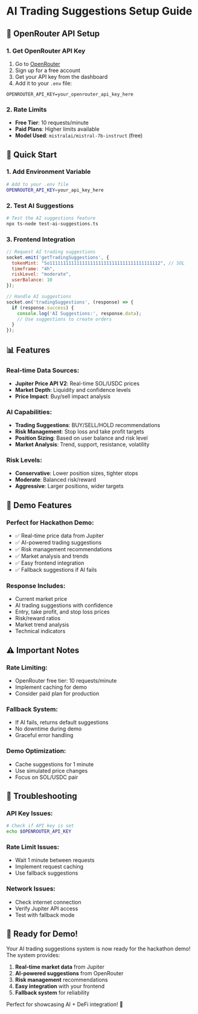 # AI Trading Suggestions Setup Guide

## 🤖 **OpenRouter API Setup**

### **1. Get OpenRouter API Key**
1. Go to [OpenRouter](https://openrouter.ai/)
2. Sign up for a free account
3. Get your API key from the dashboard
4. Add it to your `.env` file:

```env
OPENROUTER_API_KEY=your_openrouter_api_key_here
```

### **2. Rate Limits**
- **Free Tier**: 10 requests/minute
- **Paid Plans**: Higher limits available
- **Model Used**: `mistralai/mistral-7b-instruct` (free)

## 🚀 **Quick Start**

### **1. Add Environment Variable**
```bash
# Add to your .env file
OPENROUTER_API_KEY=your_api_key_here
```

### **2. Test AI Suggestions**
```bash
# Test the AI suggestions feature
npx ts-node test-ai-suggestions.ts
```

### **3. Frontend Integration**
```javascript
// Request AI trading suggestions
socket.emit('getTradingSuggestions', {
  tokenMint: "So11111111111111111111111111111111111111112", // SOL
  timeframe: "4h",
  riskLevel: "moderate",
  userBalance: 10
});

// Handle AI suggestions
socket.on('tradingSuggestions', (response) => {
  if (response.success) {
    console.log('AI Suggestions:', response.data);
    // Use suggestions to create orders
  }
});
```

## 📊 **Features**

### **Real-time Data Sources:**
- **Jupiter Price API V2**: Real-time SOL/USDC prices
- **Market Depth**: Liquidity and confidence levels
- **Price Impact**: Buy/sell impact analysis

### **AI Capabilities:**
- **Trading Suggestions**: BUY/SELL/HOLD recommendations
- **Risk Management**: Stop loss and take profit targets
- **Position Sizing**: Based on user balance and risk level
- **Market Analysis**: Trend, support, resistance, volatility

### **Risk Levels:**
- **Conservative**: Lower position sizes, tighter stops
- **Moderate**: Balanced risk/reward
- **Aggressive**: Larger positions, wider targets

## 🎯 **Demo Features**

### **Perfect for Hackathon Demo:**
- ✅ Real-time price data from Jupiter
- ✅ AI-powered trading suggestions
- ✅ Risk management recommendations
- ✅ Market analysis and trends
- ✅ Easy frontend integration
- ✅ Fallback suggestions if AI fails

### **Response Includes:**
- Current market price
- AI trading suggestions with confidence
- Entry, take profit, and stop loss prices
- Risk/reward ratios
- Market trend analysis
- Technical indicators

## ⚠️ **Important Notes**

### **Rate Limiting:**
- OpenRouter free tier: 10 requests/minute
- Implement caching for demo
- Consider paid plan for production

### **Fallback System:**
- If AI fails, returns default suggestions
- No downtime during demo
- Graceful error handling

### **Demo Optimization:**
- Cache suggestions for 1 minute
- Use simulated price changes
- Focus on SOL/USDC pair

## 🔧 **Troubleshooting**

### **API Key Issues:**
```bash
# Check if API key is set
echo $OPENROUTER_API_KEY
```

### **Rate Limit Issues:**
- Wait 1 minute between requests
- Implement request caching
- Use fallback suggestions

### **Network Issues:**
- Check internet connection
- Verify Jupiter API access
- Test with fallback mode

## 🎉 **Ready for Demo!**

Your AI trading suggestions system is now ready for the hackathon demo! The system provides:

1. **Real-time market data** from Jupiter
2. **AI-powered suggestions** from OpenRouter
3. **Risk management** recommendations
4. **Easy integration** with your frontend
5. **Fallback system** for reliability

Perfect for showcasing AI + DeFi integration! 🚀 